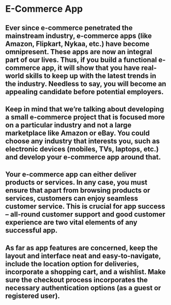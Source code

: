 # E-Commerce App
## Ever since e-commerce penetrated the mainstream industry, e-commerce apps (like Amazon, Flipkart, Nykaa, etc.) have become omnipresent. These apps are now an integral part of our lives. Thus, if you build a functional e-commerce app, it will show that you have real-world skills to keep up with the latest trends in the industry. Needless to say, you will become an appealing candidate before potential employers.

## Keep in mind that we’re talking about developing a small e-commerce project that is focused more on a particular industry and not a large marketplace like Amazon or eBay. You could choose any industry that interests you, such as electronic devices (mobiles, TVs, laptops, etc.) and develop your e-commerce app around that.

## Your e-commerce app can either deliver products or services. In any case, you must ensure that apart from browsing products or services, customers can enjoy seamless customer service. This is crucial for app success – all-round customer support and good customer experience are two vital elements of any successful app. 

## As far as app features are concerned, keep the layout and interface neat and easy-to-navigate, include the location option for deliveries, incorporate a shopping cart, and a wishlist. Make sure the checkout process incorporates the necessary authentication options (as a guest or registered user). 
